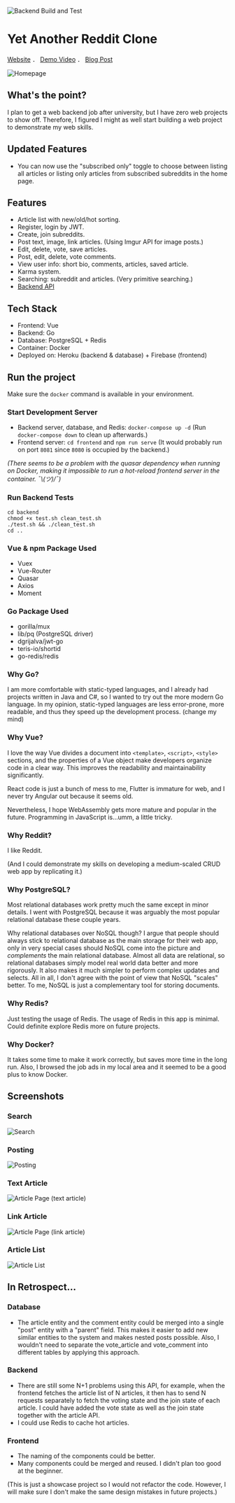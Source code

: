 ![Backend Build and Test](https://github.com/YuChaoGithub/YARC/workflows/Backend%20Build%20and%20Test/badge.svg)

# Yet Another Reddit Clone

[Website](https://yarc-29bed.firebaseapp.com/) ． [Demo Video](https://youtu.be/BwcGhgvhw6k) ． [Blog Post](https://shinerightstudio.com/posts/project-yarc-cloning-reddit-using-go-and-vue/)

![Homepage](https://i.imgur.com/jvVG5yU.png)

## What's the point?
I plan to get a web backend job after university, but I have zero web projects to show off. Therefore, I figured I might as well start building a web project to demonstrate my web skills.

## Updated Features
* You can now use the "subscribed only" toggle to choose between listing all articles or listing only articles from subscribed subreddits in the home page.

## Features
* Article list with new/old/hot sorting.
* Register, login by JWT.
* Create, join subreddits.
* Post text, image, link articles. (Using Imgur API for image posts.)
* Edit, delete, vote, save articles.
* Post, edit, delete, vote comments.
* View user info: short bio, comments, articles, saved article.
* Karma system.
* Searching: subreddit and articles. (Very primitive searching.)
* [Backend API](https://github.com/YuChaoGithub/YARC/blob/master/backend/readme.md)

## Tech Stack
* Frontend: Vue
* Backend: Go
* Database: PostgreSQL + Redis
* Container: Docker
* Deployed on: Heroku (backend & database) + Firebase (frontend)

## Run the project
Make sure the `docker` command is available in your environment.

### Start Development Server
* Backend server, database, and Redis: `docker-compose up -d` (Run `docker-compose down` to clean up afterwards.)
* Frontend server: `cd frontend` and `npm run serve` (It would probably run on port `8081` since `8080` is occupied by the backend.)

*(There seems to be a problem with the quasar dependency when running on Docker, making it impossible to run a hot-reload frontend server in the container. ¯\\_(ツ)_/¯)*

### Run Backend Tests
```
cd backend
chmod +x test.sh clean_test.sh
./test.sh && ./clean_test.sh
cd ..
```

### Vue & npm Package Used
* Vuex
* Vue-Router
* Quasar
* Axios
* Moment

### Go Package Used
* gorilla/mux
* lib/pq (PostgreSQL driver)
* dgrijalva/jwt-go
* teris-io/shortid
* go-redis/redis

### Why Go?
I am more comfortable with static-typed languages, and I already had projects written in Java and C#, so I wanted to try out the more modern Go language. In my opinion, static-typed languages are less error-prone, more readable, and thus they speed up the development process. (change my mind)

### Why Vue?
I love the way Vue divides a document into `<template>`, `<script>`, `<style>` sections, and the properties of a Vue object make developers organize code in a clear way. This improves the readability and maintainability significantly.

React code is just a bunch of mess to me, Flutter is immature for web, and I never try Angular out because it seems old.

Nevertheless, I hope WebAssembly gets more mature and popular in the future. Programming in JavaScript is...umm, a little tricky.

### Why Reddit?
I like Reddit.

(And I could demonstrate my skills on developing a medium-scaled CRUD web app by replicating it.)

### Why PostgreSQL?
Most relational databases work pretty much the same except in minor details. I went with PostgreSQL because it was arguably the most popular relational database these couple years.

Why relational databases over NoSQL though? I argue that people should always stick to relational database as the main storage for their web app, only in very special cases should NoSQL come into the picture and *complements* the main relational database. Almost all data are relational, so relational databases simply model real world data better and more rigorously. It also makes it much simpler to perform complex updates and selects. All in all, I don't agree with the point of view that NoSQL "scales" better. To me, NoSQL is just a complementary tool for storing documents.

### Why Redis?
Just testing the usage of Redis. The usage of Redis in this app is minimal. Could definite explore Redis more on future projects.

### Why Docker?
It takes some time to make it work correctly, but saves more time in the long run. Also, I browsed the job ads in my local area and it seemed to be a good plus to know Docker.

## Screenshots
### Search
![Search](https://i.imgur.com/H21JMSO.png)

### Posting
![Posting](https://i.imgur.com/my7QdxU.png)

### Text Article
![Article Page (text article)](https://i.imgur.com/nYRDvol.png)

### Link Article
![Article Page (link article)](https://i.imgur.com/Fy0y0Dz.png)

### Article List
![Article List](https://i.imgur.com/018xBow.png)

## In Retrospect...
### Database
* The article entity and the comment entity could be merged into a single "post" entity with a "parent" field. This makes it easier to add new similar entities to the system and makes nested posts possible. Also, I wouldn't need to separate the vote_article and vote_comment into different tables by applying this approach.

### Backend
* There are still some N+1 problems using this API, for example, when the frontend fetches the article list of N articles, it then has to send N requests separately to fetch the voting state and the join state of each article. I could have added the vote state as well as the join state together with the article API.
* I could use Redis to cache hot articles.

### Frontend
* The naming of the components could be better.
* Many components could be merged and reused. I didn't plan too good at the beginner.

(This is just a showcase project so I would not refactor the code. However, I will make sure I don't make the same design mistakes in future projects.)